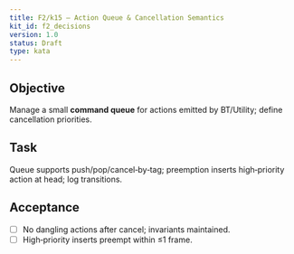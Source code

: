 ```yaml
---
title: F2/k15 — Action Queue & Cancellation Semantics
kit_id: f2_decisions
version: 1.0
status: Draft
type: kata
---
```

## Objective
Manage a small **command queue** for actions emitted by BT/Utility; define cancellation priorities.
## Task
Queue supports push/pop/cancel‑by‑tag; preemption inserts high‑priority action at head; log transitions.
## Acceptance
- [ ] No dangling actions after cancel; invariants maintained.
- [ ] High‑priority inserts preempt within ≤1 frame.